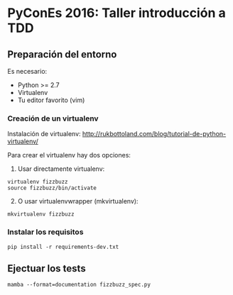 # PyConEs 2016: Taller introducción a TDD

## Preparación del entorno

Es necesario:

* Python >= 2.7
* Virtualenv
* Tu editor favorito (vim)

### Creación de un virtualenv

Instalación de virtualenv: http://rukbottoland.com/blog/tutorial-de-python-virtualenv/

Para crear el virtualenv hay dos opciones:

1. Usar directamente virtualenv:

  ```
  virtualenv fizzbuzz
  source fizzbuzz/bin/activate
  ```
2. O usar virtualenvwrapper (mkvirtualenv):

  ```
  mkvirtualenv fizzbuzz
  ```

### Instalar los requisitos
`pip install -r requirements-dev.txt`

## Ejectuar los tests
`mamba --format=documentation fizzbuzz_spec.py`
